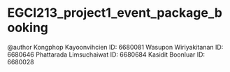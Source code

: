 # EGCI213_project1_event_package_booking

@author Kongphop Kayoonvihcien      ID: 6680081
            Wasupon Wiriyakitanan       ID: 6680646
            Phattarada Limsuchaiwat     ID: 6680684
            Kasidit Boonluar            ID: 6680028